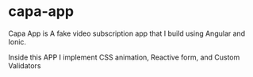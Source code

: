 # capa-app
Capa App is A fake video subscription app that I build using Angular and Ionic.

Inside this APP I implement CSS animation, Reactive form, and Custom Validators
